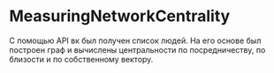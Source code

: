 # MeasuringNetworkCentrality
С помощью API вк был получен список людей. На его основе был построен граф и вычислены центральности по посредничеству, по близости и по собственному вектору.
